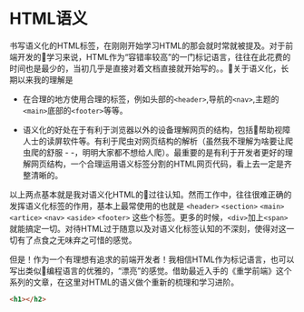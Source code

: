 # HTML语义

书写语义化的HTML标签，在刚刚开始学习HTML的那会就时常就被提及。对于前端开发的学习来说，HTML作为“容错率较高”的一门标记语言，往往在此花费的时间也是最少的，当初几乎是直接对着文档直接就开始写的。。关于语义化，长期以来我的理解是

* 在合理的地方使用合理的标签，例如头部的`<header>`,导航的`<nav>`,主题的`<main>`底部的`<footer>`等等。

* 语义化的好处在于有利于浏览器以外的设备理解网页的结构，包括帮助视障人士的读屏软件等。有利于爬虫对网页结构的解析（虽然我不理解为啥要让爬虫爬的舒服 - -，明明大家都不想给人爬）。最重要的是有利于开发者更好的理解网页结构，一个合理运用语义标签分割的HTML网页代码，看上去一定是齐整清晰的。

以上两点基本就是我对语义化HTML的过往认知。然而工作中，往往很难正确的发挥语义化标签的作用，基本上最常使用的也就是 
`<header>` `<section>` `<main>` `<artice>` `<nav>` `<aside>` `<footer>` 这些个标签。更多的时候，`<div>`加上`<span>`就能搞定一切。对待HTML过于随意以及对语义化标签认知的不深刻，使得对这一切有了点食之无味弃之可惜的感觉。

但是！作为一个有理想有追求的前端开发者！我相信HTML作为标记语言，也可以写出类似编程语言的优雅的，“漂亮”的感觉。借助最近入手的《重学前端》这个系列的文章，在这里对HTML的语义做个重新的梳理和学习进阶。


```html
<h1></h2>
```